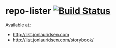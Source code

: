 # repo-lister [![Build Status](https://travis-ci.org/gaggle/repo-lister.svg?branch=master)](https://travis-ci.org/gaggle/repo-lister)

Available at:
* http://list.jonlauridsen.com
* http://list.jonlauridsen.com/storybook/

